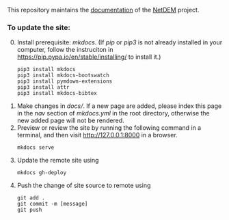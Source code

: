 This repository maintains the [documentation](https://net-dem.github.io/netdem_docs/) of the [NetDEM](https://github.com/net-dem/netdem) project.

### To update the site:

  0. Install prerequisite: *mkdocs*. (If *pip* or *pip3* is not already installed in your computer, follow the instruciton in https://pip.pypa.io/en/stable/installing/ to install it.)
      ```
      pip3 install mkdocs
      pip3 install mkdocs-bootswatch
      pip3 install pymdown-extensions
      pip3 install attr
      pip3 install mkdocs-bibtex
      ```
  1. Make changes in *docs/*. If a new page are added, please index this page in the *nav* section of *mkdocs.yml* in the root directory, otherwise the new added page will not be rendered.
  2. Preview or review the site by running the following command in a terminal, and then visit http://127.0.0.1:8000 in a browser.
      ```
      mkdocs serve
      ```
  3. Update the remote site using
      ```
      mkdocs gh-deploy
      ```
  4. Push the change of site source to remote using 
      ```
      git add .
      git commit -m [message]
      git push
      ```
